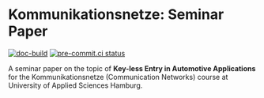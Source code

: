 # Kommunikationsnetze: Seminar Paper

[![doc-build](https://github.com/ChiefGokhlayeh/kn/actions/workflows/doc-build.yml/badge.svg)](https://github.com/ChiefGokhlayeh/kn/actions/workflows/doc-build.yml)
[![pre-commit.ci status](https://results.pre-commit.ci/badge/github/ChiefGokhlayeh/kn/main.svg)](https://results.pre-commit.ci/latest/github/ChiefGokhlayeh/kn/main)

A seminar paper on the topic of **Key-less Entry in Automotive Applications** for the Kommunikationsnetze (Communication Networks) course at University of Applied Sciences Hamburg.
